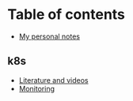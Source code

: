 # Table of contents

* [My personal notes](README.md)

## k8s

* [Literature and videos](k8s/links.md)
* [Monitoring](k8s/monitoring.md)

